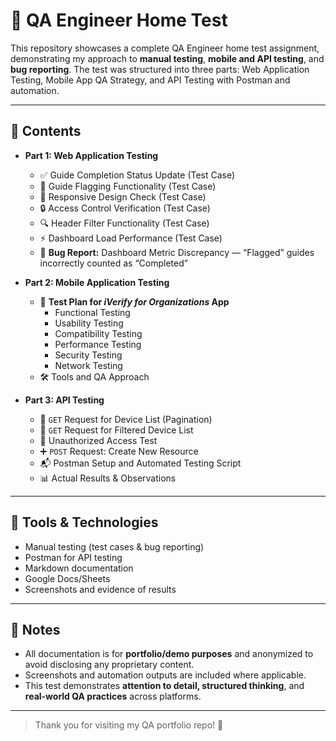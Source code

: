 # 🧪 QA Engineer Home Test

This repository showcases a complete QA Engineer home test assignment, demonstrating my approach to **manual testing**, **mobile and API testing**, and **bug reporting**. The test was structured into three parts: Web Application Testing, Mobile App QA Strategy, and API Testing with Postman and automation.

---

## 📂 Contents

- **Part 1: Web Application Testing**
  - ✅ Guide Completion Status Update (Test Case)
  - 🚩 Guide Flagging Functionality (Test Case)
  - 📱 Responsive Design Check (Test Case)
  - 🔒 Access Control Verification (Test Case)
  - 🔍 Header Filter Functionality (Test Case)
  - ⚡ Dashboard Load Performance (Test Case)
  - 🐞 **Bug Report:** Dashboard Metric Discrepancy — “Flagged” guides incorrectly counted as “Completed”

- **Part 2: Mobile Application Testing**
  - 📱 **Test Plan for _iVerify for Organizations_ App**
    - Functional Testing
    - Usability Testing
    - Compatibility Testing
    - Performance Testing
    - Security Testing
    - Network Testing
  - 🛠️ Tools and QA Approach

- **Part 3: API Testing**
  - 🔄 `GET` Request for Device List (Pagination)
  - 🔎 `GET` Request for Filtered Device List
  - 🚫 Unauthorized Access Test
  - ➕ `POST` Request: Create New Resource
  - 📬 Postman Setup and Automated Testing Script
  - 📊 Actual Results & Observations

---

## 🧰 Tools & Technologies

- Manual testing (test cases & bug reporting)
- Postman for API testing
- Markdown documentation
- Google Docs/Sheets
- Screenshots and evidence of results

---

## 🧠 Notes

- All documentation is for **portfolio/demo purposes** and anonymized to avoid disclosing any proprietary content.
- Screenshots and automation outputs are included where applicable.
- This test demonstrates **attention to detail, structured thinking**, and **real-world QA practices** across platforms.

---

> Thank you for visiting my QA portfolio repo! 🌸
